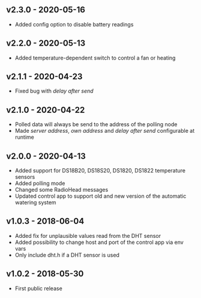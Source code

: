 ## v2.3.0 - 2020-05-16
- Added config option to disable battery readings

## v2.2.0 - 2020-05-13
- Added temperature-dependent switch to control a fan or heating

## v2.1.1 - 2020-04-23
- Fixed bug with *delay after send*

## v2.1.0 - 2020-04-22
- Polled data will always be send to the address of the polling node
- Made *server address*, *own address* and *delay after send* configurable at runtime

## v2.0.0 - 2020-04-13
- Added support for DS18B20, DS18S20, DS1820, DS1822 temperature sensors
- Added polling mode
- Changed some RadioHead messages
- Updated control app to support old and new version of the automatic watering system

## v1.0.3 - 2018-06-04
- Added fix for unplausible values read from the DHT sensor
- Added possibility to change host and port of the control app via env vars
- Only include dht.h if a DHT sensor is used

## v1.0.2 - 2018-05-30
- First public release
